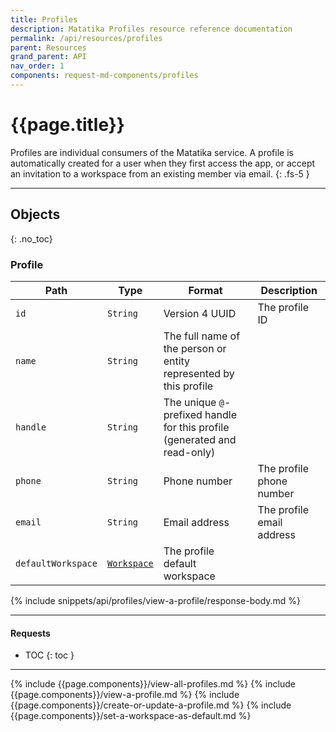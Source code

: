 ```yaml
---
title: Profiles
description: Matatika Profiles resource reference documentation
permalink: /api/resources/profiles
parent: Resources
grand_parent: API
nav_order: 1
components: request-md-components/profiles
---
```


# {{page.title}}

Profiles are individual consumers of the Matatika service. A profile is automatically created for a user when they first access the app, or accept an invitation to a workspace from an existing member via email.
{: .fs-5 }

---

## Objects
{: .no_toc}

### Profile

Path | Type | Format | Description
---- | ---- | ------ | -----------
`id` | `String` | Version 4 UUID | The profile ID 
`name` | `String` | The full name of the person or entity represented by this profile
`handle` | `String` | The unique `@`-prefixed handle for this profile (generated and read-only)
`phone` | `String` | Phone number | The profile phone number
`email` | `String` | Email address | The profile email address
`defaultWorkspace` | [`Workspace`](workspaces#workspace) | The profile default workspace

{% include snippets/api/profiles/view-a-profile/response-body.md %}

---

#### Requests

- TOC
{: toc }

---

{% include {{page.components}}/view-all-profiles.md %}
{% include {{page.components}}/view-a-profile.md %}
{% include {{page.components}}/create-or-update-a-profile.md %}
{% include {{page.components}}/set-a-workspace-as-default.md %}
